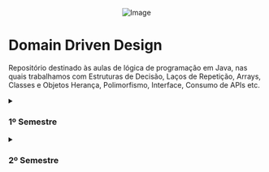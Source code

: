 <p align="center">
    <img src="https://github.com/user-attachments/assets/b6be8828-f0a5-49c3-a877-295d5fb9b44d" alt="Image">
</p>

# Domain Driven Design
Repositório destinado às aulas de lógica de programação em Java, nas quais trabalhamos com Estruturas de Decisão, Laços de Repetição, Arrays, Classes e Objetos 
Herança, Polimorfismo, Interface, Consumo de APIs etc.

<details>
    <summary>
        <h3>1º Semestre</h3>
    </summary>
    <p>
        Ao acessar a pasta <code>src</code> do diretório <code>01_Primeiro_Semestre</code>, será possível visualizar todo o conteúdo de estudo realizado ao longo 
        do primeiro semestre do curso de Domain Driven Design. Abaixo, saiba como identificar.
    </p>
    <h4>
        Checkpoints
    </h4>
    <ul>
        <li><strong>Checkpoint 1</strong>: Três exercícios de lógica nos quais são colocados em prática algoritmos de laços de repetição utilizando o <code>FOR</code>, <code>WHILE</code> e <code>DO WHILE</code>.</li>
        <li>Lógica de Programação</li>
        <li>Estrutura de Decisão</li>
        <li>Laços de Repetição</li>
    </ul>
</details>

<details>
    <summary>
        <h3>2º Semestre</h3>
    </summary>
</details>
